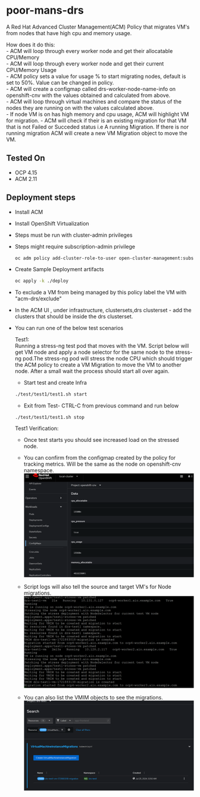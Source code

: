 # poor-mans-drs
A Red Hat Advanced Cluster Management(ACM) Policy that migrates VM's from nodes that have high cpu and memory usage.

How does it do this:  
    - ACM will loop through every worker node and get their allocatable CPU/Memory  
    - ACM will loop through every worker node and get their current CPU/Memory Usage  
    - ACM policy sets a value for usage % to start migrating nodes, default is set to 50%. Value can be changed in policy.  
    - ACM will create a configmap called drs-worker-node-name-info on openshift-cnv with the values obtained and calculated from above.  
    - ACM will loop through virtual machines and compare the status of the nodes they are running on with the values calculated above.  
    - If node VM is on has high memory and cpu usage, ACM will highlight VM for migration.
    - ACM will check if their is an existing migration for that VM that is not Failed or Succeded status i.e A running Migration. If there is nor running migration ACM will create a new VM Migration object to move the VM.  

## Tested On 
- OCP 4.15
- ACM 2.11

## Deployment steps
- Install ACM
- Install OpenShift Virtualization
- Steps must be run with cluster-admin privileges

- Steps might require subscription-admin privilege  

    ```bash
    oc adm policy add-cluster-role-to-user open-cluster-management:subscription-admin $(oc whoami)
    ```

- Create Sample Deployment artifacts
    ```bash
    oc apply -k ./deploy
    ```

- To exclude a VM from being managed by this policy label the VM with "acm-drs/exclude"


- In the ACM UI , under infrastructure, clustersets,drs clusterset - add the clusters that should be inside the drs clusterset.

- You can run one of the below test scenarios  

   
    Test1:  
     Running a stress-ng test pod that moves with the VM. Script below will get VM node and apply a node selector for the same node to the stress-ng pod.The stress-ng pod will stress the node CPU which should trigger the ACM policy to create a VM Migration to move the VM to another node. After a small wait the process should start all over again.

    - Start test and create Infra
    ```bash
    ./test/test1/test1.sh start
    ```

    - Exit from Test- CTRL-C from previous command and run below

    ```
    ./test/test1/test1.sh stop
    ```

    Test1 Verification:
    - Once test starts you should see increased load on the stressed node.
    
    - You can confirm from the configmap created by the policy for tracking metrics. Will be the same as the node on openshift-cnv namespace.
    ![Node-metrics-configmap](./images/node-metrics-configmap.png)

    - Script logs will also tell the source and target VM's for Node migrations.
    ![Script Logs](./images/script-logs.png)

    - You can also list the VMIM objects to see the migrations.
    ![VMIM Objects](./images/vmim.png)



    